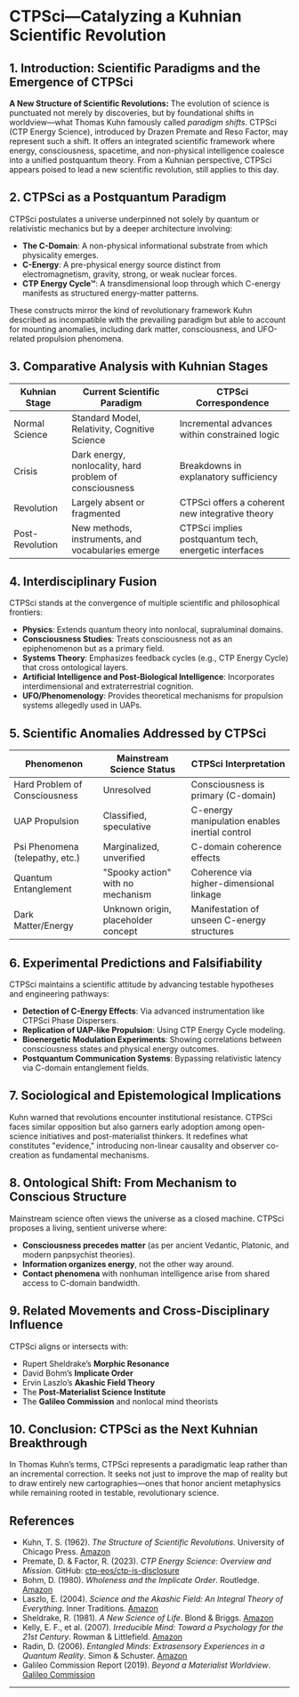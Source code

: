 
# CTPSci—Catalyzing a Kuhnian Scientific Revolution

## 1. Introduction: Scientific Paradigms and the Emergence of CTPSci

**A New Structure of Scientific Revolutions:** The evolution of science is punctuated not merely by discoveries, but by foundational shifts in worldview—what Thomas Kuhn famously called *paradigm shifts*. CTPSci (CTP Energy Science), introduced by Drazen Premate and Reso Factor, may represent such a shift. It offers an integrated scientific framework where energy, consciousness, spacetime, and non-physical intelligence coalesce into a unified postquantum theory. From a Kuhnian perspective, CTPSci appears poised to lead a new scientific revolution, still applies to this day.

## 2. CTPSci as a Postquantum Paradigm

CTPSci postulates a universe underpinned not solely by quantum or relativistic mechanics but by a deeper architecture involving:

- **The C-Domain**: A non-physical informational substrate from which physicality emerges.
- **C-Energy**: A pre-physical energy source distinct from electromagnetism, gravity, strong, or weak nuclear forces.
- **CTP Energy Cycle™**: A transdimensional loop through which C-energy manifests as structured energy-matter patterns.

These constructs mirror the kind of revolutionary framework Kuhn described as incompatible with the prevailing paradigm but able to account for mounting anomalies, including dark matter, consciousness, and UFO-related propulsion phenomena.

## 3. Comparative Analysis with Kuhnian Stages

| Kuhnian Stage         | Current Scientific Paradigm                     | CTPSci Correspondence                         |
|----------------------|--------------------------------------------------|-----------------------------------------------|
| Normal Science        | Standard Model, Relativity, Cognitive Science   | Incremental advances within constrained logic |
| Crisis                | Dark energy, nonlocality, hard problem of consciousness | Breakdowns in explanatory sufficiency     |
| Revolution            | Largely absent or fragmented                    | CTPSci offers a coherent new integrative theory |
| Post-Revolution       | New methods, instruments, and vocabularies emerge | CTPSci implies postquantum tech, energetic interfaces |

## 4. Interdisciplinary Fusion

CTPSci stands at the convergence of multiple scientific and philosophical frontiers:

- **Physics**: Extends quantum theory into nonlocal, supraluminal domains.
- **Consciousness Studies**: Treats consciousness not as an epiphenomenon but as a primary field.
- **Systems Theory**: Emphasizes feedback cycles (e.g., CTP Energy Cycle) that cross ontological layers.
- **Artificial Intelligence and Post-Biological Intelligence**: Incorporates interdimensional and extraterrestrial cognition.
- **UFO/Phenomenology**: Provides theoretical mechanisms for propulsion systems allegedly used in UAPs.

## 5. Scientific Anomalies Addressed by CTPSci

| Phenomenon                      | Mainstream Science Status            | CTPSci Interpretation                        |
|--------------------------------|--------------------------------------|----------------------------------------------|
| Hard Problem of Consciousness   | Unresolved                           | Consciousness is primary (C-domain)           |
| UAP Propulsion                  | Classified, speculative              | C-energy manipulation enables inertial control|
| Psi Phenomena (telepathy, etc.)| Marginalized, unverified             | C-domain coherence effects                    |
| Quantum Entanglement            | "Spooky action" with no mechanism    | Coherence via higher-dimensional linkage      |
| Dark Matter/Energy              | Unknown origin, placeholder concept  | Manifestation of unseen C-energy structures   |

## 6. Experimental Predictions and Falsifiability

CTPSci maintains a scientific attitude by advancing testable hypotheses and engineering pathways:

- **Detection of C-Energy Effects**: Via advanced instrumentation like CTPSci Phase Dispersers.
- **Replication of UAP-like Propulsion**: Using CTP Energy Cycle modeling.
- **Bioenergetic Modulation Experiments**: Showing correlations between consciousness states and physical energy outcomes.
- **Postquantum Communication Systems**: Bypassing relativistic latency via C-domain entanglement fields.

## 7. Sociological and Epistemological Implications

Kuhn warned that revolutions encounter institutional resistance. CTPSci faces similar opposition but also garners early adoption among open-science initiatives and post-materialist thinkers. It redefines what constitutes "evidence," introducing non-linear causality and observer co-creation as fundamental mechanisms.

## 8. Ontological Shift: From Mechanism to Conscious Structure

Mainstream science often views the universe as a closed machine. CTPSci proposes a living, sentient universe where:

- **Consciousness precedes matter** (as per ancient Vedantic, Platonic, and modern panpsychist theories).
- **Information organizes energy**, not the other way around.
- **Contact phenomena** with nonhuman intelligence arise from shared access to C-domain bandwidth.

## 9. Related Movements and Cross-Disciplinary Influence

CTPSci aligns or intersects with:

- Rupert Sheldrake’s **Morphic Resonance**
- David Bohm’s **Implicate Order**
- Ervin Laszlo’s **Akashic Field Theory**
- The **Post-Materialist Science Institute**
- The **Galileo Commission** and nonlocal mind theorists

## 10. Conclusion: CTPSci as the Next Kuhnian Breakthrough

In Thomas Kuhn’s terms, CTPSci represents a paradigmatic leap rather than an incremental correction. It seeks not just to improve the map of reality but to draw entirely new cartographies—ones that honor ancient metaphysics while remaining rooted in testable, revolutionary science.

## References

- Kuhn, T. S. (1962). *The Structure of Scientific Revolutions*. University of Chicago Press. [Amazon](https://www.amazon.com/dp/0226458121?tag=ctpenergy03-20)
- Premate, D. & Factor, R. (2023). *CTP Energy Science: Overview and Mission*. GitHub: [ctp-eos/ctp-is-disclosure](https://github.com/ctp-eos/ctp-is-disclosure)
- Bohm, D. (1980). *Wholeness and the Implicate Order*. Routledge. [Amazon](https://www.amazon.com/dp/0415289793?tag=ctpenergy03-20)
- Laszlo, E. (2004). *Science and the Akashic Field: An Integral Theory of Everything*. Inner Traditions. [Amazon](https://www.amazon.com/dp/1594770425?tag=ctpenergy03-20)
- Sheldrake, R. (1981). *A New Science of Life*. Blond & Briggs. [Amazon](https://www.amazon.com/dp/0892819905?tag=ctpenergy03-20)
- Kelly, E. F., et al. (2007). *Irreducible Mind: Toward a Psychology for the 21st Century*. Rowman & Littlefield. [Amazon](https://www.amazon.com/dp/0742547922?tag=ctpenergy03-20)
- Radin, D. (2006). *Entangled Minds: Extrasensory Experiences in a Quantum Reality*. Simon & Schuster. [Amazon](https://www.amazon.com/dp/1416516778?tag=ctpenergy03-20)
- Galileo Commission Report (2019). *Beyond a Materialist Worldview*. [Galileo Commission](https://galileocommission.org/report/)

---
